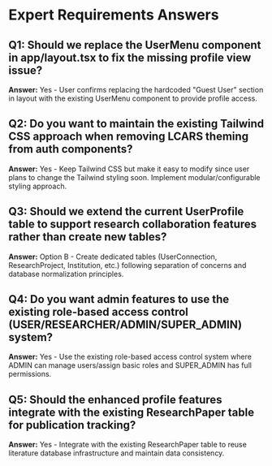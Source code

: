 # Expert Requirements Answers

## Q1: Should we replace the UserMenu component in app/layout.tsx to fix the missing profile view issue?
**Answer:** Yes - User confirms replacing the hardcoded "Guest User" section in layout with the existing UserMenu component to provide profile access.

## Q2: Do you want to maintain the existing Tailwind CSS approach when removing LCARS theming from auth components?
**Answer:** Yes - Keep Tailwind CSS but make it easy to modify since user plans to change the Tailwind styling soon. Implement modular/configurable styling approach.
## Q3: Should we extend the current UserProfile table to support research collaboration features rather than create new tables?
**Answer:** Option B - Create dedicated tables (UserConnection, ResearchProject, Institution, etc.) following separation of concerns and database normalization principles. 
## Q4: Do you want admin features to use the existing role-based access control (USER/RESEARCHER/ADMIN/SUPER_ADMIN) system?
**Answer:** Yes - Use the existing role-based access control system where ADMIN can manage users/assign basic roles and SUPER_ADMIN has full permissions.
## Q5: Should the enhanced profile features integrate with the existing ResearchPaper table for publication tracking?
**Answer:** Yes - Integrate with the existing ResearchPaper table to reuse literature database infrastructure and maintain data consistency.
